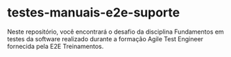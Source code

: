 # testes-manuais-e2e-suporte
Neste repositório, você encontrará o desafio da disciplina Fundamentos em testes da software realizado durante a formação  Agile Test Engineer fornecida pela E2E Treinamentos.
